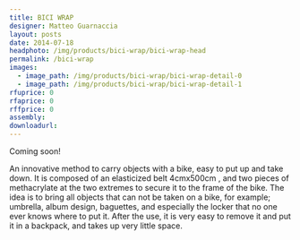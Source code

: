 ```yaml
---
title: BICI WRAP
designer: Matteo Guarnaccia
layout: posts
date: 2014-07-18
headphoto: /img/products/bici-wrap/bici-wrap-head
permalink: /bici-wrap
images:  
  - image_path: /img/products/bici-wrap/bici-wrap-detail-0
  - image_path: /img/products/bici-wrap/bici-wrap-detail-1
rfuprice: 0
rfaprice: 0
rffprice: 0
assembly: 
downloadurl:
---
```


Coming soon!

An innovative method to carry objects with a bike, easy to put up and take down. It is composed of an elasticized belt 4cmx500cm , and two pieces of methacrylate at the two extremes to secure it to the frame of the bike. The idea is to bring all objects that can not be taken on a bike, for example; umbrella, album design, baguettes, and especially the locker that no one ever knows where to put it. After the use, it is very easy to remove it and put it in a backpack, and takes up very little space.
